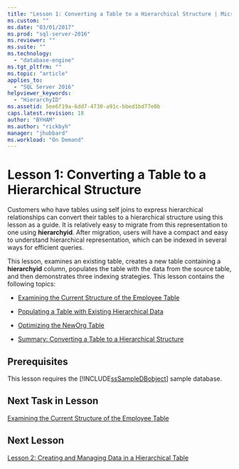```yaml
---
title: "Lesson 1: Converting a Table to a Hierarchical Structure | Microsoft Docs"
ms.custom: ""
ms.date: "03/01/2017"
ms.prod: "sql-server-2016"
ms.reviewer: ""
ms.suite: ""
ms.technology: 
  - "database-engine"
ms.tgt_pltfrm: ""
ms.topic: "article"
applies_to: 
  - "SQL Server 2016"
helpviewer_keywords: 
  - "HierarchyID"
ms.assetid: 5ee6f19a-6dd7-4730-a91c-bbed1bd77e0b
caps.latest.revision: 18
author: "BYHAM"
ms.author: "rickbyh"
manager: "jhubbard"
ms.workload: "On Demand"
---
```

# Lesson 1: Converting a Table to a Hierarchical Structure
Customers who have tables using self joins to express hierarchical relationships can convert their tables to a hierarchical structure using this lesson as a guide. It is relatively easy to migrate from this representation to one using **hierarchyid**. After migration, users will have a compact and easy to understand hierarchical representation, which can be indexed in several ways for efficient queries.  
  
This lesson, examines an existing table, creates a new table containing a **hierarchyid** column, populates the table with the data from the source table, and then demonstrates three indexing strategies. This lesson contains the following topics:  
  
-   [Examining the Current Structure of the Employee Table](../../relational-databases/tables/lesson-1-1-examining-the-current-structure-of-the-employee-table.md)  
  
-   [Populating a Table with Existing Hierarchical Data](../../relational-databases/tables/lesson-1-2-populating-a-table-with-existing-hierarchical-data.md)  
  
-   [Optimizing the NewOrg Table](../../relational-databases/tables/lesson-1-3-optimizing-the-neworg-table.md)  
  
-   [Summary: Converting a Table to a Hierarchical Structure](../../relational-databases/tables/lesson-1-4-summary-converting-a-table-to-a-hierarchical-structure.md)  
  
## Prerequisites  
This lesson requires the [!INCLUDE[ssSampleDBobject](../../includes/sssampledbobject-md.md)] sample database.  
  
## Next Task in Lesson  
[Examining the Current Structure of the Employee Table](../../relational-databases/tables/lesson-1-1-examining-the-current-structure-of-the-employee-table.md)  
  
## Next Lesson  
[Lesson 2: Creating and Managing Data in a Hierarchical Table](../../relational-databases/tables/lesson-2-creating-and-managing-data-in-a-hierarchical-table.md)  
  
  
  
